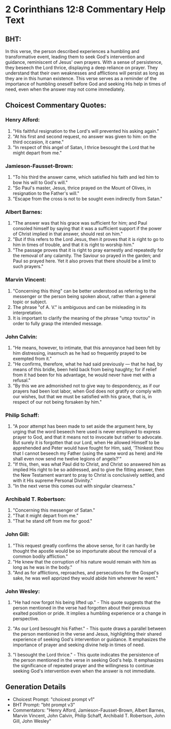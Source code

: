 # 2 Corinthians 12:8 Commentary Help Text

## BHT:
In this verse, the person described experiences a humbling and transformative event, leading them to seek God's intervention and guidance, reminiscent of Jesus' own prayers. With a sense of persistence, they beseech the Lord thrice, displaying a deep reliance on prayer. They understand that their own weaknesses and afflictions will persist as long as they are in this human existence. This verse serves as a reminder of the importance of humbling oneself before God and seeking His help in times of need, even when the answer may not come immediately.

## Choicest Commentary Quotes:
### Henry Alford:
1. "His faithful resignation to the Lord's will prevented his asking again."
2. "At his first and second request, no answer was given to him: on the third occasion, it came."
3. "In respect of this angel of Satan, I thrice besought the Lord that he might depart from me."

### Jamieson-Fausset-Brown:
1. "To his third the answer came, which satisfied his faith and led him to bow his will to God's will."
2. "So Paul's master, Jesus, thrice prayed on the Mount of Olives, in resignation to the Father's will."
3. "Escape from the cross is not to be sought even indirectly from Satan."

### Albert Barnes:
1. "The answer was that his grace was sufficient for him; and Paul consoled himself by saying that it was a sufficient support if the power of Christ implied in that answer, should rest on him."
2. "But if this refers to the Lord Jesus, then it proves that it is right to go to him in times of trouble, and that it is right to worship him."
3. "The passage proves that it is right to pray earnestly and repeatedly for the removal of any calamity. The Saviour so prayed in the garden; and Paul so prayed here. Yet it also proves that there should be a limit to such prayers."

### Marvin Vincent:
1. "Concerning this thing" can be better understood as referring to the messenger or the person being spoken about, rather than a general topic or subject.
2. The phrase "of A. V." is ambiguous and can be misleading in its interpretation.
3. It is important to clarify the meaning of the phrase "υπερ τουτου" in order to fully grasp the intended message.

### John Calvin:
1. "He means, however, to intimate, that this annoyance had been felt by him distressing, inasmuch as he had so frequently prayed to be exempted from it."
2. "He confirms, therefore, what he had said previously — that he had, by means of this bridle, been held back from being haughty; for if relief from it had been for his advantage, he would never have met with a refusal."
3. "By this we are admonished not to give way to despondency, as if our prayers had been lost labor, when God does not gratify or comply with our wishes, but that we must be satisfied with his grace, that is, in respect of our not being forsaken by him."

### Philip Schaff:
1. "A poor attempt has been made to set aside the argument here, by urging that the word beseech here used is never employed to express prayer to God, and that it means not to invocate but rather to advocate. But surely it is forgotten that our Lord, when He allowed Himself to be apprehended and Peter would have fought for Him, said, 'Thinkest thou that I cannot beseech my Father (using the same word as here) and He shall even now send me twelve legions of angels?'"
2. "If this, then, was what Paul did to Christ, and Christ so answered him as implied His right to be so addressed, and to give the fitting answer, then the New Testament warrant to pray to Christ is conclusively settled, and with it His supreme Personal Divinity."
3. "In the next verse this comes out with singular clearness."

### Archibald T. Robertson:
1. "Concerning this messenger of Satan."
2. "That it might depart from me."
3. "That he stand off from me for good."

### John Gill:
1. "This request greatly confirms the above sense, for it can hardly be thought the apostle would be so importunate about the removal of a common bodily affliction."
2. "He knew that the corruption of his nature would remain with him as long as he was in the body."
3. "And as for afflictions, reproaches, and persecutions for the Gospel's sake, he was well apprized they would abide him wherever he went."

### John Wesley:
1. "He had now forgot his being lifted up." - This quote suggests that the person mentioned in the verse had forgotten about their previous exalted position or pride. It implies a humbling experience or a change in perspective.

2. "As our Lord besought his Father." - This quote draws a parallel between the person mentioned in the verse and Jesus, highlighting their shared experience of seeking God's intervention or guidance. It emphasizes the importance of prayer and seeking divine help in times of need.

3. "I besought the Lord thrice." - This quote indicates the persistence of the person mentioned in the verse in seeking God's help. It emphasizes the significance of repeated prayer and the willingness to continue seeking God's intervention even when the answer is not immediate.


## Generation Details
- Choicest Prompt: "choicest prompt v1"
- BHT Prompt: "bht prompt v3"
- Commentators: "Henry Alford, Jamieson-Fausset-Brown, Albert Barnes, Marvin Vincent, John Calvin, Philip Schaff, Archibald T. Robertson, John Gill, John Wesley"
